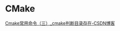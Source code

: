 # CMake

[Cmake常用命令（三）_cmake判断目录存在-CSDN博客](https://blog.csdn.net/zhanglehes/article/details/125672388)